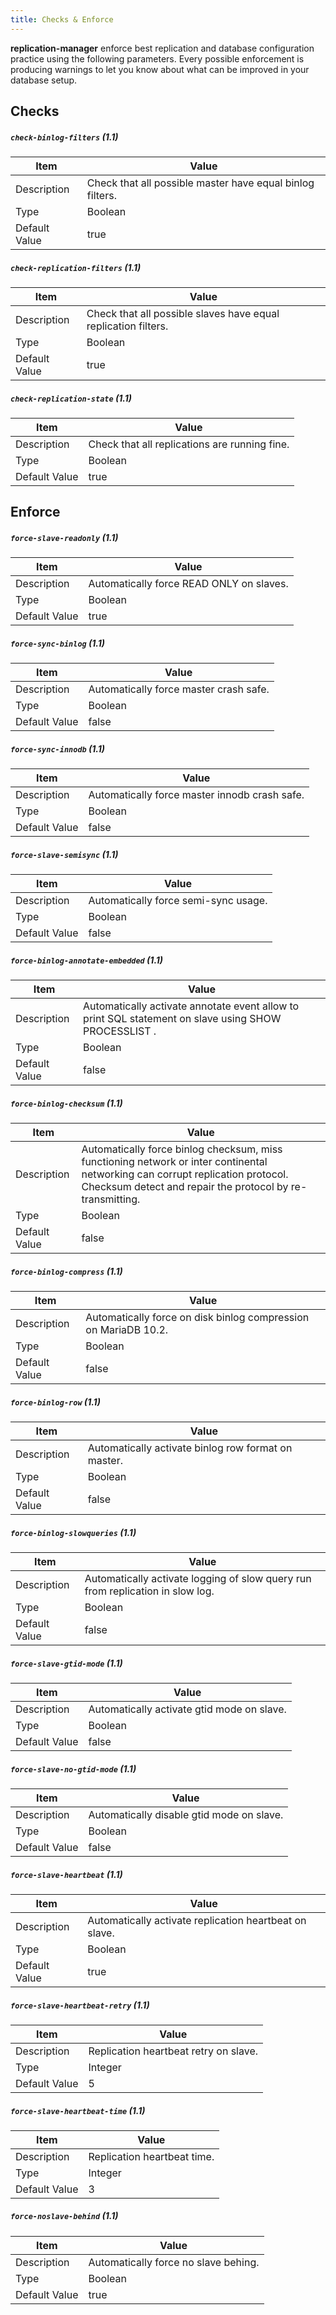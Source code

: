 ```yaml
---
title: Checks & Enforce
---
```


**replication-manager** enforce best replication and database configuration practice using the following parameters. Every possible enforcement is producing warnings to let you know about what can be improved in your database setup.  

## Checks

##### `check-binlog-filters` (1.1)

| Item          | Value |
| ----          | ----- |
| Description   | Check that all possible master have equal binlog filters. |
| Type          | Boolean |
| Default Value | true |

##### `check-replication-filters` (1.1)

| Item          | Value |
| ----          | ----- |
| Description   | Check that all possible slaves have equal replication filters. |
| Type          | Boolean |
| Default Value | true |


##### `check-replication-state` (1.1)

| Item          | Value |
| ----          | ----- |
| Description   | Check that all replications are running fine. |
| Type          | Boolean |
| Default Value | true |

## Enforce

##### `force-slave-readonly` (1.1)

| Item          | Value |
| ----          | ----- |
| Description   | Automatically force READ ONLY on slaves. |
| Type          | Boolean |
| Default Value | true |


##### `force-sync-binlog` (1.1)

| Item          | Value |
| ----          | ----- |
| Description   | Automatically force master crash safe. |
| Type          | Boolean |
| Default Value | false |

##### `force-sync-innodb` (1.1)

| Item          | Value |
| ----          | ----- |
| Description   | Automatically force master innodb crash safe. |
| Type          | Boolean |
| Default Value | false |

##### `force-slave-semisync` (1.1)

| Item          | Value |
| ----          | ----- |
| Description   | Automatically force semi-sync usage. |
| Type          | Boolean |
| Default Value | false |

##### `force-binlog-annotate-embedded` (1.1)

| Item          | Value |
| ----          | ----- |
| Description   | Automatically activate annotate event allow to print SQL statement on slave using SHOW PROCESSLIST . |
| Type          | Boolean |
| Default Value | false |

##### `force-binlog-checksum` (1.1)

| Item          | Value |
| ----          | ----- |
| Description   | Automatically force binlog checksum, miss functioning network or inter continental networking can corrupt replication protocol. Checksum detect and repair the protocol by re-transmitting.  |
| Type          | Boolean |
| Default Value | false |

##### `force-binlog-compress` (1.1)

| Item          | Value |
| ----          | ----- |
| Description   | Automatically force on disk binlog compression on MariaDB 10.2. |
| Type          | Boolean |
| Default Value | false |

##### `force-binlog-row` (1.1)

| Item          | Value |
| ----          | ----- |
| Description   | Automatically activate binlog row format on master. |
| Type          | Boolean |
| Default Value | false |

##### `force-binlog-slowqueries` (1.1)

| Item          | Value |
| ----          | ----- |
| Description   | Automatically activate logging of slow query run from replication in slow log. |
| Type          | Boolean |
| Default Value | false |

##### `force-slave-gtid-mode` (1.1)

| Item          | Value |
| ----          | ----- |
| Description   | Automatically activate gtid mode on slave. |
| Type          | Boolean |
| Default Value | false |

##### `force-slave-no-gtid-mode` (1.1)

| Item          | Value |
| ----          | ----- |
| Description   | Automatically disable gtid mode on slave. |
| Type          | Boolean |
| Default Value | false |

##### `force-slave-heartbeat` (1.1)

| Item          | Value |
| ----          | ----- |
| Description   | Automatically activate replication heartbeat on slave. |
| Type          | Boolean |
| Default Value | true |

##### `force-slave-heartbeat-retry` (1.1)

| Item          | Value |
| ----          | ----- |
| Description   | Replication heartbeat retry on slave. |
| Type          | Integer |
| Default Value | 5 |    

##### `force-slave-heartbeat-time` (1.1)

| Item          | Value |
| ----          | ----- |
| Description   | Replication heartbeat time. |
| Type          | Integer |
| Default Value | 3 |   


##### `force-noslave-behind` (1.1)

| Item          | Value |
| ----          | ----- |
| Description   | Automatically force no slave behing. |
| Type          | Boolean |
| Default Value | true |
